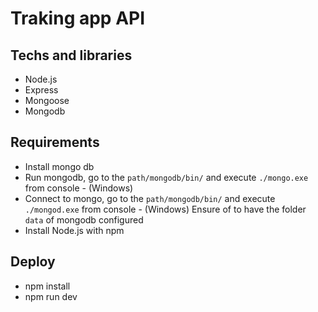 # Traking app API

## Techs and libraries
- Node.js
- Express
- Mongoose
- Mongodb

## Requirements
- Install mongo db
- Run mongodb, go to the `path/mongodb/bin/` and execute `./mongo.exe` from console - (Windows)
- Connect to mongo, go to the `path/mongodb/bin/` and execute `./mongod.exe` from console - (Windows)
  Ensure of to have the folder `data` of mongodb configured
- Install Node.js with npm

## Deploy
- npm install
- npm run dev